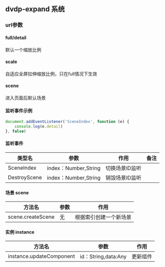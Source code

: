 ## dvdp-expand 系统

### url参数

#### full/detail
默认一个缩放比例

#### scale
自适应全屏拉伸缩放比例，只在full情况下生效

#### scene
进入页面后默认场景

#### 监听事件示例
```javascript
document.addEventListener('SceneIndex', function (e) {
	console.log(e.detail)
}, false)
```
#### 监听事件
|类型名|参数|作用|备注|
| --- | --- | --- | --- |
|SceneIndex|index：Number,String|切换场景ID监听||
|DestroyScene|index：Number,String|销毁场景ID监听||

#### 场景 scene 
|方法名|参数|作用|
| --- | --- | --- |
|scene.createScene|无|根据索引创建一个新场景|

#### 实例 instance 
|方法名|参数|作用|
| --- | --- | --- |
|instance.updateComponent|id：String,data:Any|更新组件|

